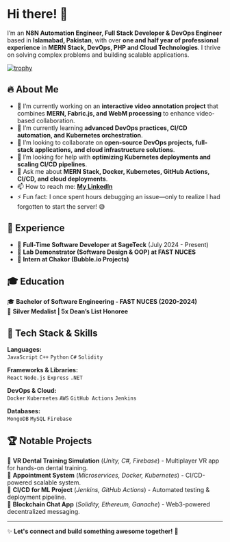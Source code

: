 # Hi there! 👋  

I’m an **N8N Automation Engineer, Full Stack Developer & DevOps Engineer** based in **Islamabad, Pakistan**, with over **one and half year of professional experience** in **MERN Stack, DevOps, PHP and Cloud Technologies**. I thrive on solving complex problems and building scalable applications.

[![trophy](https://github-profile-trophy.vercel.app/?username=samansaeed2306)](https://github.com/ryo-ma/github-profile-trophy)

## 🔥 About Me  
- 🔭 I’m currently working on an **interactive video annotation project** that combines **MERN, Fabric.js, and WebM processing** to enhance video-based collaboration.  
- 🌱 I’m currently learning **advanced DevOps practices, CI/CD automation, and Kubernetes orchestration**.  
- 👯 I’m looking to collaborate on **open-source DevOps projects, full-stack applications, and cloud infrastructure solutions**.  
- 🤔 I’m looking for help with **optimizing Kubernetes deployments and scaling CI/CD pipelines**.  
- 💬 Ask me about **MERN Stack, Docker, Kubernetes, GitHub Actions, CI/CD, and cloud deployments**.  
- 📫 How to reach me: **[My LinkedIn](https://www.linkedin.com/in/saman-saeed-06513b255/)**   
- ⚡ Fun fact: I once spent hours debugging an issue—only to realize I had forgotten to start the server! 😅  

## 🚀 Experience  
- 🔹 **Full-Time Software Developer at SageTeck** (July 2024 - Present)  
- 🔹 **Lab Demonstrator (Software Design & OOP) at FAST NUCES**  
- 🔹 **Intern at Chakor (Bubble.io Projects)**  

## 🎓 Education  
🎓 **Bachelor of Software Engineering - FAST NUCES (2020-2024)**  
🥈 **Silver Medalist | 5x Dean’s List Honoree**  

## 🔧 Tech Stack & Skills  
**Languages:**  
`JavaScript` `C++` `Python` `C#` `Solidity`  

**Frameworks & Libraries:**  
`React` `Node.js` `Express` `.NET`  

**DevOps & Cloud:**  
`Docker` `Kubernetes` `AWS` `GitHub Actions` `Jenkins`  

**Databases:**  
`MongoDB` `MySQL` `Firebase`  

## 🏆 Notable Projects  
📌 **VR Dental Training Simulation** (*Unity, C#, Firebase*) - Multiplayer VR app for hands-on dental training.  
📌 **Appointment System** (*Microservices, Docker, Kubernetes*) - CI/CD-powered scalable system.  
📌 **CI/CD for ML Project** (*Jenkins, GitHub Actions*) - Automated testing & deployment pipeline.  
📌 **Blockchain Chat App** (*Solidity, Ethereum, Ganache*) - Web3-powered decentralized messaging.  

---

✨ **Let's connect and build something awesome together!** 🚀  

